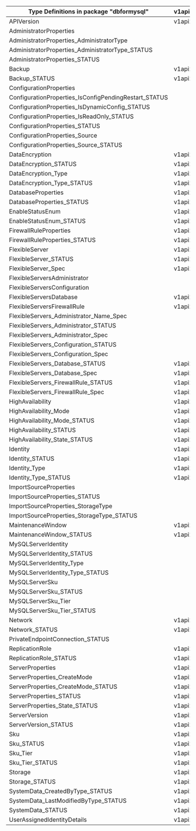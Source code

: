| Type Definitions in package "dbformysql"              | v1api20210501 | v1api20220101 | v1api20230630 |
|-------------------------------------------------------|---------------|---------------|---------------|
| APIVersion                                            | v1api20210501 | v1api20220101 | v1api20230630 |
| AdministratorProperties                               |               | v1api20220101 | v1api20230630 |
| AdministratorProperties_AdministratorType             |               | v1api20220101 | v1api20230630 |
| AdministratorProperties_AdministratorType_STATUS      |               | v1api20220101 | v1api20230630 |
| AdministratorProperties_STATUS                        |               | v1api20220101 | v1api20230630 |
| Backup                                                | v1api20210501 |               | v1api20230630 |
| Backup_STATUS                                         | v1api20210501 |               | v1api20230630 |
| ConfigurationProperties                               |               | v1api20220101 | v1api20230630 |
| ConfigurationProperties_IsConfigPendingRestart_STATUS |               | v1api20220101 | v1api20230630 |
| ConfigurationProperties_IsDynamicConfig_STATUS        |               | v1api20220101 | v1api20230630 |
| ConfigurationProperties_IsReadOnly_STATUS             |               | v1api20220101 | v1api20230630 |
| ConfigurationProperties_STATUS                        |               | v1api20220101 | v1api20230630 |
| ConfigurationProperties_Source                        |               | v1api20220101 | v1api20230630 |
| ConfigurationProperties_Source_STATUS                 |               | v1api20220101 | v1api20230630 |
| DataEncryption                                        | v1api20210501 |               | v1api20230630 |
| DataEncryption_STATUS                                 | v1api20210501 |               | v1api20230630 |
| DataEncryption_Type                                   | v1api20210501 |               | v1api20230630 |
| DataEncryption_Type_STATUS                            | v1api20210501 |               | v1api20230630 |
| DatabaseProperties                                    | v1api20210501 |               | v1api20230630 |
| DatabaseProperties_STATUS                             | v1api20210501 |               | v1api20230630 |
| EnableStatusEnum                                      | v1api20210501 |               | v1api20230630 |
| EnableStatusEnum_STATUS                               | v1api20210501 |               | v1api20230630 |
| FirewallRuleProperties                                | v1api20210501 |               | v1api20230630 |
| FirewallRuleProperties_STATUS                         | v1api20210501 |               | v1api20230630 |
| FlexibleServer                                        | v1api20210501 |               | v1api20230630 |
| FlexibleServer_STATUS                                 | v1api20210501 |               | v1api20230630 |
| FlexibleServer_Spec                                   | v1api20210501 |               | v1api20230630 |
| FlexibleServersAdministrator                          |               | v1api20220101 | v1api20230630 |
| FlexibleServersConfiguration                          |               | v1api20220101 | v1api20230630 |
| FlexibleServersDatabase                               | v1api20210501 |               | v1api20230630 |
| FlexibleServersFirewallRule                           | v1api20210501 |               | v1api20230630 |
| FlexibleServers_Administrator_Name_Spec               |               | v1api20220101 | v1api20230630 |
| FlexibleServers_Administrator_STATUS                  |               | v1api20220101 | v1api20230630 |
| FlexibleServers_Administrator_Spec                    |               | v1api20220101 | v1api20230630 |
| FlexibleServers_Configuration_STATUS                  |               | v1api20220101 | v1api20230630 |
| FlexibleServers_Configuration_Spec                    |               | v1api20220101 | v1api20230630 |
| FlexibleServers_Database_STATUS                       | v1api20210501 |               | v1api20230630 |
| FlexibleServers_Database_Spec                         | v1api20210501 |               | v1api20230630 |
| FlexibleServers_FirewallRule_STATUS                   | v1api20210501 |               | v1api20230630 |
| FlexibleServers_FirewallRule_Spec                     | v1api20210501 |               | v1api20230630 |
| HighAvailability                                      | v1api20210501 |               | v1api20230630 |
| HighAvailability_Mode                                 | v1api20210501 |               | v1api20230630 |
| HighAvailability_Mode_STATUS                          | v1api20210501 |               | v1api20230630 |
| HighAvailability_STATUS                               | v1api20210501 |               | v1api20230630 |
| HighAvailability_State_STATUS                         | v1api20210501 |               | v1api20230630 |
| Identity                                              | v1api20210501 |               |               |
| Identity_STATUS                                       | v1api20210501 |               |               |
| Identity_Type                                         | v1api20210501 |               |               |
| Identity_Type_STATUS                                  | v1api20210501 |               |               |
| ImportSourceProperties                                |               |               | v1api20230630 |
| ImportSourceProperties_STATUS                         |               |               | v1api20230630 |
| ImportSourceProperties_StorageType                    |               |               | v1api20230630 |
| ImportSourceProperties_StorageType_STATUS             |               |               | v1api20230630 |
| MaintenanceWindow                                     | v1api20210501 |               | v1api20230630 |
| MaintenanceWindow_STATUS                              | v1api20210501 |               | v1api20230630 |
| MySQLServerIdentity                                   |               |               | v1api20230630 |
| MySQLServerIdentity_STATUS                            |               |               | v1api20230630 |
| MySQLServerIdentity_Type                              |               |               | v1api20230630 |
| MySQLServerIdentity_Type_STATUS                       |               |               | v1api20230630 |
| MySQLServerSku                                        |               |               | v1api20230630 |
| MySQLServerSku_STATUS                                 |               |               | v1api20230630 |
| MySQLServerSku_Tier                                   |               |               | v1api20230630 |
| MySQLServerSku_Tier_STATUS                            |               |               | v1api20230630 |
| Network                                               | v1api20210501 |               | v1api20230630 |
| Network_STATUS                                        | v1api20210501 |               | v1api20230630 |
| PrivateEndpointConnection_STATUS                      |               |               | v1api20230630 |
| ReplicationRole                                       | v1api20210501 |               | v1api20230630 |
| ReplicationRole_STATUS                                | v1api20210501 |               | v1api20230630 |
| ServerProperties                                      | v1api20210501 |               | v1api20230630 |
| ServerProperties_CreateMode                           | v1api20210501 |               | v1api20230630 |
| ServerProperties_CreateMode_STATUS                    | v1api20210501 |               | v1api20230630 |
| ServerProperties_STATUS                               | v1api20210501 |               | v1api20230630 |
| ServerProperties_State_STATUS                         | v1api20210501 |               | v1api20230630 |
| ServerVersion                                         | v1api20210501 |               | v1api20230630 |
| ServerVersion_STATUS                                  | v1api20210501 |               | v1api20230630 |
| Sku                                                   | v1api20210501 |               |               |
| Sku_STATUS                                            | v1api20210501 |               |               |
| Sku_Tier                                              | v1api20210501 |               |               |
| Sku_Tier_STATUS                                       | v1api20210501 |               |               |
| Storage                                               | v1api20210501 |               | v1api20230630 |
| Storage_STATUS                                        | v1api20210501 |               | v1api20230630 |
| SystemData_CreatedByType_STATUS                       | v1api20210501 | v1api20220101 | v1api20230630 |
| SystemData_LastModifiedByType_STATUS                  | v1api20210501 | v1api20220101 | v1api20230630 |
| SystemData_STATUS                                     | v1api20210501 | v1api20220101 | v1api20230630 |
| UserAssignedIdentityDetails                           | v1api20210501 |               | v1api20230630 |
